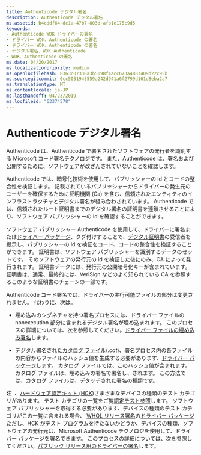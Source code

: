 ```yaml
---
title: Authenticode デジタル署名
description: Authenticode デジタル署名
ms.assetid: b4cddf64-dc1a-47b7-803d-afb1e175c9d5
keywords:
- Authenticode WDK ドライバーの署名
- ドライバー WDK、Authenticode の署名
- ドライバー WDK、Authenticode の署名
- デジタル署名、WDK Authenticode
- WDK、Authenticode の署名
ms.date: 04/20/2017
ms.localizationpriority: medium
ms.openlocfilehash: 8363c07338a3b5098f4acc673a4883409d22c95b
ms.sourcegitcommit: 0cc5051945559a242d941a6f2799d161d8eba2a7
ms.translationtype: MT
ms.contentlocale: ja-JP
ms.lasthandoff: 04/23/2019
ms.locfileid: "63374578"
---
```

# <a name="authenticode-digital-signatures"></a>Authenticode デジタル署名


Authenticode は、Authenticode で署名されたソフトウェアの発行者を識別する Microsoft コード署名テクノロジです。 また、Authenticode は、署名および公開するために、ソフトウェアが改ざんされていないことを確認します。

Authenticode では、暗号化技術を使用して、パブリッシャーの id とコードの整合性を検証します。 記載されているパブリッシャーからドライバーの発生元のユーザーを確保するために証明機関 (Ca) を含む、信頼されたエンティティのインフラストラクチャとデジタル署名が組み合わされています。 Authenticode では、信頼されたルート証明書までのデジタル署名の証明書を連鎖させることにより、ソフトウェア パブリッシャーの id を確認することができます。

ソフトウェア パブリッシャー Authenticode を使用して、ドライバーに署名または[ドライバー パッケージ](driver-packages.md)、タグ付けすることで、[デジタル証明書](digital-certificates.md)の受信者を提示し、パブリッシャーの id を検証をコード、コードの整合性を検証することができます。 証明書は、ソフトウェア パブリッシャーを識別するデータのセットです。 そのソフトウェアの発行元の id を検証した後にのみ、CA によって発行されます。 証明書データには、発行元の公開暗号化キーが含まれています。 証明書は、通常、最終的には、VeriSign などのよく知られている CA を参照するこのような証明書のチェーンの一部です。

Authenticode コード署名では、ドライバーの実行可能ファイルの部分は変更されません。 代わりに、次は。

-   埋め込みのシグネチャを持つ署名プロセスには、ドライバー ファイルの nonexecution 部分に含まれるデジタル署名が埋め込まれます。 このプロセスの詳細については、次を参照してください。[ドライバー ファイルの埋め込み署名](embedded-signatures-in-a-driver-file.md)します。

-   デジタル署名された[カタログ ファイル](catalog-files.md)(*.cat*)、署名プロセス内の各ファイルの内容からファイルのハッシュ値を生成する必要があります、[ドライバー パッケージ](driver-packages.md)します。 カタログ ファイルでは、このハッシュ値が含まれます。 カタログ ファイルは、埋め込みの署名で署名し、されます。 この方法では、カタログ ファイルは、デタッチされた署名の種類です。

**注**  、[ハードウェア認定キット (HCK)](https://go.microsoft.com/fwlink/p/?linkid=227016)さまざまなデバイスの種類のテスト カテゴリがあります。 テスト カテゴリの一覧をご覧[認定テスト参照](https://msdn.microsoft.com/library/windows/hardware/hh998741)します。 ソフトウェア パブリッシャーを取得する必要があります、デバイスの種類のテスト カテゴリがこの一覧に含まれる場合、 [WHQL リリース署名](whql-release-signature.md)の[ドライバー パッケージ](driver-packages.md)ただし、HCK がテスト プログラムを持たないかどうか、デバイスの種類、ソフトウェアの発行元は、Microsoft Authenticode テクノロジを使用して、ドライバー パッケージを署名できます。 このプロセスの詳細については、次を参照してください。[パブリック リリース用のドライバーの署名](signing-drivers-for-public-release.md)します。

 

 

 





